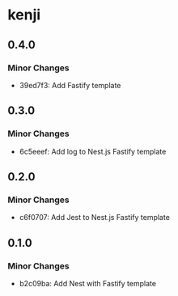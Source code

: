 # kenji

## 0.4.0

### Minor Changes

- 39ed7f3: Add Fastify template

## 0.3.0

### Minor Changes

- 6c5eeef: Add log to Nest.js Fastify template

## 0.2.0

### Minor Changes

- c6f0707: Add Jest to Nest.js Fastify template

## 0.1.0

### Minor Changes

- b2c09ba: Add Nest with Fastify template
